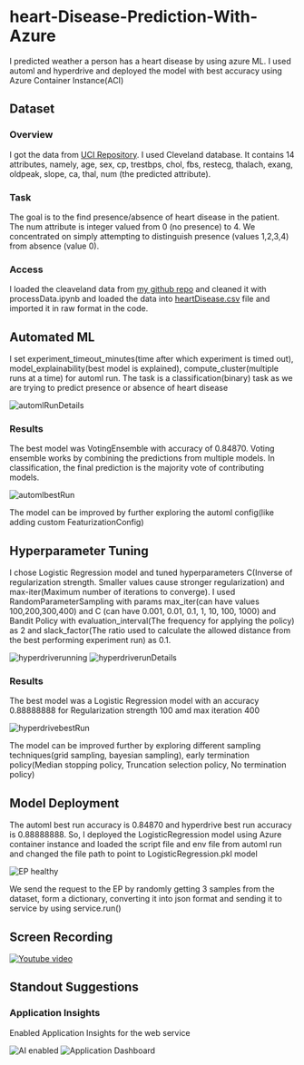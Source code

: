 # heart-Disease-Prediction-With-Azure

I predicted weather a person has a heart disease by using azure ML. I used automl and hyperdrive and deployed the model with best accuracy using Azure Container Instance(ACI)

## Dataset

### Overview
I got the data from <a href="https://archive.ics.uci.edu/ml/datasets/Heart+Disease">UCI Repository</a>. I used Cleveland database. It contains 14 attributes, namely, age, sex, cp, trestbps, chol, fbs, restecg, thalach, exang, oldpeak, slope, ca, thal, num (the predicted attribute). 

### Task
The goal is to the find presence/absence of heart disease in the patient. The num attribute is integer valued from 0 (no presence) to 4. We concentrated on simply attempting to distinguish presence (values 1,2,3,4) from absence (value 0).

### Access
I loaded the cleaveland data from <a href="https://github.com/GowthamiWudaru/heart-Disease-Prediction-With-Azure/blob/main/processed.cleveland.data"> my github repo</a> and cleaned it with processData.ipynb and loaded the data into <a href="https://github.com/GowthamiWudaru/heart-Disease-Prediction-With-Azure/blob/main/heartDisease.csv">heartDisease.csv</a> file and imported it in raw format in the code.

## Automated ML

I set experiment_timeout_minutes(time after which experiment is timed out), model_explainability(best model is explained), compute_cluster(multiple runs at a time) for automl run. The task is a classification(binary) task as we are trying to predict presence or absence of heart disease

<img alt="automlRunDetails" src="https://github.com/GowthamiWudaru/heart-Disease-Prediction-With-Azure/blob/main/images_for_readme/automlrunDetails.png">

### Results

The best model was VotingEnsemble with accuracy of 0.84870. Voting ensemble works by combining the predictions from multiple models. In classification, the final prediction is the majority vote of contributing models.

<img alt="automlbestRun" src="https://github.com/GowthamiWudaru/heart-Disease-Prediction-With-Azure/blob/main/images_for_readme/automlbestrun.png">

The model can be improved by further exploring the automl config(like adding custom FeaturizationConfig)

## Hyperparameter Tuning

I chose Logistic Regression model and tuned hyperparameters C(Inverse of regularization strength. Smaller values cause stronger regularization) and max-iter(Maximum number of iterations to converge). I used RandomParameterSampling with params max_iter(can have values 100,200,300,400) and C (can have 0.001, 0.01, 0.1, 1, 10, 100, 1000) and Bandit Policy with evaluation_interval(The frequency for applying the policy) as 2 and slack_factor(The ratio used to calculate the allowed distance from the best performing experiment run) as 0.1.

<img alt="hyperdriverunning" src="https://github.com/GowthamiWudaru/heart-Disease-Prediction-With-Azure/blob/main/images_for_readme/hyperdriverunning.png">

<img alt="hyperdriverunDetails" src="https://github.com/GowthamiWudaru/heart-Disease-Prediction-With-Azure/blob/main/images_for_readme/hyperDriveRunDetails.png">

### Results

The best model was a Logistic Regression model with an accuracy 0.88888888 for Regularization strength 100 amd max iteration 400

<img alt="hyperdrivebestRun" src="https://github.com/GowthamiWudaru/heart-Disease-Prediction-With-Azure/blob/main/images_for_readme/hyperdrivebestrun.png">

The model can be improved further by exploring different sampling techniques(grid sampling, bayesian sampling), early termination policy(Median stopping policy, Truncation selection policy, No termination policy)

## Model Deployment

The automl best run accuracy is 0.84870 and hyperdrive best run accuracy is 0.88888888. So, I deployed the LogisticRegression model using Azure container instance and loaded the script file and env file from automl run and changed the file path to point to LogisticRegression.pkl model

<img alt="EP healthy" src="https://github.com/GowthamiWudaru/heart-Disease-Prediction-With-Azure/blob/main/images_for_readme/EPhealthy.png">

We send the request to the EP by randomly getting 3 samples from the dataset, form a dictionary, converting it into json format and sending it to service by using service.run()

## Screen Recording

[![Youtube video](https://img.youtube.com/vi/t3fX9SNkZIo/0.jpg)](https://www.youtube.com/watch?v=t3fX9SNkZIo)

## Standout Suggestions

### Application Insights

Enabled Application Insights for the web service

<img alt="AI enabled" src="https://github.com/GowthamiWudaru/heart-Disease-Prediction-With-Azure/blob/main/images_for_readme/AIenabled.png">
<img alt="Application Dashboard" src="https://github.com/GowthamiWudaru/heart-Disease-Prediction-With-Azure/blob/main/images_for_readme/ApplicationInsights.png">
